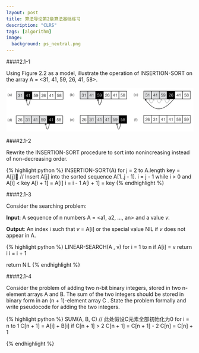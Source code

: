```yaml
---
layout: post
title: 算法导论第2章算法基础练习
description: "CLRS"
tags: [algorithm]
image:
  background: ps_neutral.png
---
```


####2.1-1

Using Figure 2.2 as a model, illustrate the operation of INSERTION-SORT on the array A = <31, 41, 59, 26, 41, 58>.

![](/images/CLRS-1.png)

####2.1-2

Rewrite the INSERTION-SORT procedure to sort into nonincreasing instead of non-decreasing order.

{% highlight python %}
INSERTION-SORT(A)
for j = 2 to A.length
	key = A[j]􏰀
	// Insert A[j] into the sorted sequence A[1..j - 1].
	i = j - 1
	while i > 0 and A[i] < key
		A[i + 1] = A[i]
		i = i - 1
	A[i + 1] = key
{% endhighlight %}

####2.1-3

Consider the searching problem:

**Input**: A sequence of n numbers A = <a1, a2, ..., an> and a value *v*.

**Output**: An index i such that *v* = A[i] or the special value NIL if *v* does not appear in A.

{% highlight python %}
LINEAR-SEARCH(A , v)
for i = 1 to n
	if A[i] = v
		return i
	i = i + 1

return NIL
{% endhighlight %}

####2.1-4

Consider the problem of adding two n-bit binary integers, stored in two n-element arrays A and B. The sum of the two integers should be stored in binary form in an (n + 1)-element array C . State the problem formally and write pseudocode for adding the two integers.

{% highlight python %}
SUM(A, B, C)
// 此处假设C元素全部初始化为0
for i = n to 1
	C[n + 1] = A[i] + B[i]
	if C[n + 1] > 2
		C[n + 1] = C[n + 1] - 2
		C[n] = C[n] + 1

{% endhighlight %}